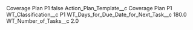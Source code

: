 <?xml version="1.0" encoding="UTF-8"?>
<CustomMetadata xmlns="http://soap.sforce.com/2006/04/metadata" xmlns:xsi="http://www.w3.org/2001/XMLSchema-instance" xmlns:xsd="http://www.w3.org/2001/XMLSchema">
    <label>Coverage Plan P1</label>
    <protected>false</protected>
    <values>
        <field>Action_Plan_Template__c</field>
        <value xsi:type="xsd:string">Coverage Plan P1</value>
    </values>
    <values>
        <field>WT_Classification__c</field>
        <value xsi:type="xsd:string">P1</value>
    </values>
    <values>
        <field>WT_Days_for_Due_Date_for_Next_Task__c</field>
        <value xsi:type="xsd:double">180.0</value>
    </values>
    <values>
        <field>WT_Number_of_Tasks__c</field>
        <value xsi:type="xsd:double">2.0</value>
    </values>
</CustomMetadata>
